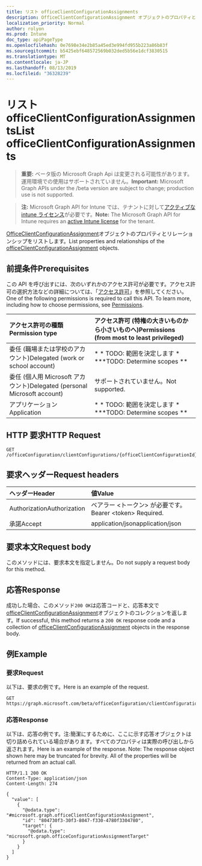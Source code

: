 ```yaml
---
title: リスト officeClientConfigurationAssignments
description: OfficeClientConfigurationAssignment オブジェクトのプロパティとリレーションシップをリストします。
localization_priority: Normal
author: rolyon
ms.prod: Intune
doc_type: apiPageType
ms.openlocfilehash: 0e7698e34e2b85a45ed3e994fd955b223a86b83f
ms.sourcegitcommit: b5425ebf648572569b032ded5b56e1dcf3830515
ms.translationtype: MT
ms.contentlocale: ja-JP
ms.lasthandoff: 08/13/2019
ms.locfileid: "36328239"
---
```

# <a name="list-officeclientconfigurationassignments"></a><span data-ttu-id="a3286-103">リスト officeClientConfigurationAssignments</span><span class="sxs-lookup"><span data-stu-id="a3286-103">List officeClientConfigurationAssignments</span></span>

> <span data-ttu-id="a3286-104">**重要:** ベータ版の Microsoft Graph Api は変更される可能性があります。運用環境での使用はサポートされていません。</span><span class="sxs-lookup"><span data-stu-id="a3286-104">**Important:** Microsoft Graph APIs under the /beta version are subject to change; production use is not supported.</span></span>

> <span data-ttu-id="a3286-105">**注:** Microsoft Graph API for Intune では、テナントに対して[アクティブな intune ライセンス](https://go.microsoft.com/fwlink/?linkid=839381)が必要です。</span><span class="sxs-lookup"><span data-stu-id="a3286-105">**Note:** The Microsoft Graph API for Intune requires an [active Intune license](https://go.microsoft.com/fwlink/?linkid=839381) for the tenant.</span></span>

<span data-ttu-id="a3286-106">[OfficeClientConfigurationAssignment](../resources/intune-cirrus-officeclientconfigurationassignment.md)オブジェクトのプロパティとリレーションシップをリストします。</span><span class="sxs-lookup"><span data-stu-id="a3286-106">List properties and relationships of the [officeClientConfigurationAssignment](../resources/intune-cirrus-officeclientconfigurationassignment.md) objects.</span></span>

## <a name="prerequisites"></a><span data-ttu-id="a3286-107">前提条件</span><span class="sxs-lookup"><span data-stu-id="a3286-107">Prerequisites</span></span>
<span data-ttu-id="a3286-p101">この API を呼び出すには、次のいずれかのアクセス許可が必要です。アクセス許可の選択方法などの詳細については、「[アクセス許可](/graph/permissions-reference)」を参照してください。</span><span class="sxs-lookup"><span data-stu-id="a3286-p101">One of the following permissions is required to call this API. To learn more, including how to choose permissions, see [Permissions](/graph/permissions-reference).</span></span>

|<span data-ttu-id="a3286-110">アクセス許可の種類</span><span class="sxs-lookup"><span data-stu-id="a3286-110">Permission type</span></span>|<span data-ttu-id="a3286-111">アクセス許可 (特権の大きいものから小さいものへ)</span><span class="sxs-lookup"><span data-stu-id="a3286-111">Permissions (from most to least privileged)</span></span>|
|:---|:---|
|<span data-ttu-id="a3286-112">委任 (職場または学校のアカウント)</span><span class="sxs-lookup"><span data-stu-id="a3286-112">Delegated (work or school account)</span></span>|<span data-ttu-id="a3286-113">\* \* TODO: 範囲を決定します \* \*</span><span class="sxs-lookup"><span data-stu-id="a3286-113">\*\*TODO: Determine scopes \*\*</span></span>|
|<span data-ttu-id="a3286-114">委任 (個人用 Microsoft アカウント)</span><span class="sxs-lookup"><span data-stu-id="a3286-114">Delegated (personal Microsoft account)</span></span>|<span data-ttu-id="a3286-115">サポートされていません。</span><span class="sxs-lookup"><span data-stu-id="a3286-115">Not supported.</span></span>|
|<span data-ttu-id="a3286-116">アプリケーション</span><span class="sxs-lookup"><span data-stu-id="a3286-116">Application</span></span>|<span data-ttu-id="a3286-117">\* \* TODO: 範囲を決定します \* \*</span><span class="sxs-lookup"><span data-stu-id="a3286-117">\*\*TODO: Determine scopes \*\*</span></span>|

## <a name="http-request"></a><span data-ttu-id="a3286-118">HTTP 要求</span><span class="sxs-lookup"><span data-stu-id="a3286-118">HTTP Request</span></span>
<!-- {
  "blockType": "ignored"
}
-->
``` http
GET /officeConfiguration/clientConfigurations/{officeClientConfigurationId}/assignments
```

## <a name="request-headers"></a><span data-ttu-id="a3286-119">要求ヘッダー</span><span class="sxs-lookup"><span data-stu-id="a3286-119">Request headers</span></span>
|<span data-ttu-id="a3286-120">ヘッダー</span><span class="sxs-lookup"><span data-stu-id="a3286-120">Header</span></span>|<span data-ttu-id="a3286-121">値</span><span class="sxs-lookup"><span data-stu-id="a3286-121">Value</span></span>|
|:---|:---|
|<span data-ttu-id="a3286-122">Authorization</span><span class="sxs-lookup"><span data-stu-id="a3286-122">Authorization</span></span>|<span data-ttu-id="a3286-123">ベアラー &lt;トークン&gt; が必要です。</span><span class="sxs-lookup"><span data-stu-id="a3286-123">Bearer &lt;token&gt; Required.</span></span>|
|<span data-ttu-id="a3286-124">承諾</span><span class="sxs-lookup"><span data-stu-id="a3286-124">Accept</span></span>|<span data-ttu-id="a3286-125">application/json</span><span class="sxs-lookup"><span data-stu-id="a3286-125">application/json</span></span>|

## <a name="request-body"></a><span data-ttu-id="a3286-126">要求本文</span><span class="sxs-lookup"><span data-stu-id="a3286-126">Request body</span></span>
<span data-ttu-id="a3286-127">このメソッドには、要求本文を指定しません。</span><span class="sxs-lookup"><span data-stu-id="a3286-127">Do not supply a request body for this method.</span></span>

## <a name="response"></a><span data-ttu-id="a3286-128">応答</span><span class="sxs-lookup"><span data-stu-id="a3286-128">Response</span></span>
<span data-ttu-id="a3286-129">成功した場合、このメソッド`200 OK`は応答コードと、応答本文で[officeClientConfigurationAssignment](../resources/intune-cirrus-officeclientconfigurationassignment.md)オブジェクトのコレクションを返します。</span><span class="sxs-lookup"><span data-stu-id="a3286-129">If successful, this method returns a `200 OK` response code and a collection of [officeClientConfigurationAssignment](../resources/intune-cirrus-officeclientconfigurationassignment.md) objects in the response body.</span></span>

## <a name="example"></a><span data-ttu-id="a3286-130">例</span><span class="sxs-lookup"><span data-stu-id="a3286-130">Example</span></span>

### <a name="request"></a><span data-ttu-id="a3286-131">要求</span><span class="sxs-lookup"><span data-stu-id="a3286-131">Request</span></span>
<span data-ttu-id="a3286-132">以下は、要求の例です。</span><span class="sxs-lookup"><span data-stu-id="a3286-132">Here is an example of the request.</span></span>
``` http
GET https://graph.microsoft.com/beta/officeConfiguration/clientConfigurations/{officeClientConfigurationId}/assignments
```

### <a name="response"></a><span data-ttu-id="a3286-133">応答</span><span class="sxs-lookup"><span data-stu-id="a3286-133">Response</span></span>
<span data-ttu-id="a3286-p102">以下は、応答の例です。注:簡潔にするために、ここに示す応答オブジェクトは切り詰められている場合があります。すべてのプロパティは実際の呼び出しから返されます。</span><span class="sxs-lookup"><span data-stu-id="a3286-p102">Here is an example of the response. Note: The response object shown here may be truncated for brevity. All of the properties will be returned from an actual call.</span></span>
``` http
HTTP/1.1 200 OK
Content-Type: application/json
Content-Length: 274

{
  "value": [
    {
      "@odata.type": "#microsoft.graph.officeClientConfigurationAssignment",
      "id": "804730f3-30f3-8047-f330-4780f3304780",
      "target": {
        "@odata.type": "microsoft.graph.officeConfigurationAssignmentTarget"
      }
    }
  ]
}
```






